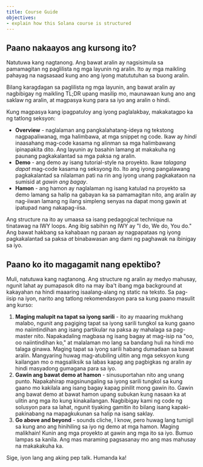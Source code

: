 ```yaml
---
title: Course Guide
objectives:
- explain how this Solana course is structured
---
```


## Paano nakaayos ang kursong ito?

Natutuwa kang nagtanong. Ang bawat aralin ay nagsisimula sa pamamagitan ng paglilista ng mga layunin ng aralin. Ito ay mga maikling pahayag na nagsasaad kung ano ang iyong matututuhan sa buong aralin.

Bilang karagdagan sa paglilista ng mga layunin, ang bawat aralin ay nagbibigay ng maikling TL;DR upang masilip mo, maunawaan kung ano ang saklaw ng aralin, at magpasya kung para sa iyo ang aralin o hindi.

Kung magpasya kang ipagpatuloy ang iyong paglalakbay, makakatagpo ka ng tatlong seksyon:
- **Overview** - naglalaman ang pangkalahatang-ideya ng tekstong nagpapaliwanag, mga halimbawa, at mga snippet ng code. Ikaw ay *hindi* inaasahang mag-code kasama ng alinman sa mga halimbawang ipinapakita dito. Ang layunin ay basahin lamang at makakuha ng paunang pagkakalantad sa mga paksa ng aralin.
- **Demo** - ang demo ay isang tutorial-style na proyekto. Ikaw *talagang dapat* mag-code kasama ng seksyong ito. Ito ang iyong pangalawang pagkakalantad sa nilalaman pati na rin ang iyong unang pagkakataon na sumisid at *gawin ang bagay*.
- **Hamon** - ang hamon ay naglalaman ng isang katulad na proyekto sa demo lamang sa halip na gabayan ka sa pamamagitan nito, ang aralin ay nag-iiwan lamang ng ilang simpleng senyas na dapat mong gawin at ipatupad nang nakapag-iisa.

Ang structure na ito ay umaasa sa isang pedagogical technique na tinatawag na IWY loops. Ang ibig sabihin ng IWY ay "I do, We do, You do." Ang bawat hakbang sa kahabaan ng paraan ay nagpapataas ng iyong pagkakalantad sa paksa *at* binabawasan ang dami ng paghawak na ibinigay sa iyo.

## Paano ko ito magagamit nang epektibo?

Muli, natutuwa kang nagtanong. Ang structure ng aralin ay medyo mahusay, ngunit lahat ay pumapasok dito na may iba't ibang mga background at kakayahan na hindi maaaring isaalang-alang ng static na teksto. Sa pag-iisip na iyon, narito ang tatlong rekomendasyon para sa kung paano masulit ang kurso:
1. **Maging malupit na tapat sa iyong sarili** - ito ay maaaring mukhang malabo, ngunit ang pagiging tapat sa iyong sarili tungkol sa kung gaano mo naiintindihan ang isang partikular na paksa ay mahalaga sa pag-master nito. Napakadaling magbasa ng isang bagay at mag-isip na "oo, oo naiintindihan ko," at malalaman mo lang sa bandang huli na hindi mo talaga ginawa. Maging tapat sa iyong sarili habang dumadaan sa bawat aralin. Mangyaring huwag mag-atubiling ulitin ang mga seksyon kung kailangan mo o magsaliksik sa labas kapag ang pagbigkas ng aralin ay hindi masyadong gumagana para sa iyo.
2. **Gawin ang bawat demo at hamon** - sinusuportahan nito ang unang punto. Napakahirap magsinungaling sa iyong sarili tungkol sa kung gaano mo kakilala ang isang bagay kapag pinilit mong gawin ito. Gawin ang bawat demo at bawat hamon upang subukan kung nasaan ka at ulitin ang mga ito kung kinakailangan. Nagbibigay kami ng code ng solusyon para sa lahat, ngunit tiyaking gamitin ito bilang isang kapaki-pakinabang na mapagkukunan sa halip na isang saklay.
3. **Go above and beyond** - sounds cliche, I know, pero huwag lang tumigil sa kung ano ang hinihiling sa iyo ng demo at mga hamon. Maging malikhain! Kunin ang mga proyekto at gawin ang mga ito sa iyo. Bumuo lampas sa kanila. Ang mas maraming pagsasanay mo ang mas mahusay na makakakuha ka.

Sige, iyon lang ang aking pep talk. Humanda ka!
